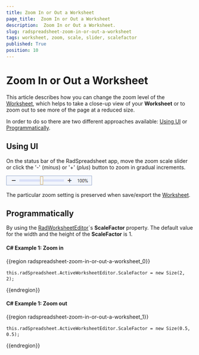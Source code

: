 ```yaml
---
title: Zoom In or Out a Worksheet
page_title:  Zoom In or Out a Worksheet
description:  Zoom In or Out a Worksheet.
slug: radspreadsheet-zoom-in-or-out-a-worksheet
tags: worksheet, zoom, scale, slider, scalefactor
published: True
position: 10
---
```


# Zoom In or Out a Worksheet

This article describes how you can change the zoom level of the [Worksheet](https://docs.telerik.com/devtools/document-processing/libraries/radspreadstreamprocessing/model/worksheet), which helps to take a close-up view of your **Worksheet** or to zoom out to see more of the page at a reduced size.

In order to do so there are two different approaches available: [Using UI](#using-ui) or [Programmatically](#programmatically).

## Using UI

On the status bar of the RadSpreadsheet app, move the zoom scale slider or click the '-' (_minus_) or '+' (_plus_) button to zoom in gradual increments.

![Zoom scale slider](images/RadSpreadsheet_HowTo_Zoom_In_Out_Worksheet_01.png)

The particular zoom setting is preserved when save/export the [Worksheet](https://docs.telerik.com/devtools/document-processing/libraries/radspreadstreamprocessing/model/worksheet). 

## Programmatically 
By using the [RadWorksheetEditor](https://docs.telerik.com/devtools/wpf/api/telerik.windows.controls.spreadsheet.worksheets.radworksheeteditor)`s **ScaleFactor** property. The default value for the width and the height of the **ScaleFactor** is 1.

#### **C# Example 1: Zoom in**

{{region radspreadsheet-zoom-in-or-out-a-worksheet_0}}

    this.radSpreadsheet.ActiveWorksheetEditor.ScaleFactor = new Size(2, 2);
{{endregion}}

#### **C# Example 1: Zoom out**

{{region radspreadsheet-zoom-in-or-out-a-worksheet_1}}

    this.radSpreadsheet.ActiveWorksheetEditor.ScaleFactor = new Size(0.5, 0.5);
{{endregion}}
